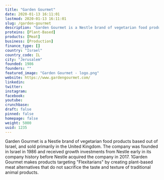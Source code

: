 ```yaml
---
title: "Garden Gourmet"
date: 2020-01-13 16:11:01
lastmod: 2020-01-13 16:11:01
slug: /garden-gourmet
description: "Garden Gourmet is a Nestle brand of vegetarian food products based out of Israel, and sold primarily in the United Kingdom. The company was founded in Israel in 1986 and received growth investments from Nestle early in its company history before Nestle acquired the company in 2017. 1Garden Gourmet makes products targeting \"Flexitarians\" by creating plant-based meat alternatives that do not sacrifice the taste and texture of traditional animal products."
proteins: [Plant-Based]
products: [Meat]
business: [Production]
finance_type: []
country: "Israel"
country_code: IL
city: "Jerusalem"
founded: 1986
founders: ""
featured_image: "Garden Gourmet - logo.png"
website: https://www.gardengourmet.com/
linkedin: 
twitter: 
instagram: 
facebook: 
youtube: 
crunchbase: 
draft: false
pinned: false
homepage: false
weight: 5000
uuid: 1235
---
```

Garden Gourmet is a Nestle brand of vegetarian food products based out of Israel, and sold primarily in the United Kingdom. The company was founded in Israel in 1986 and received growth investments from Nestle early in its company history before Nestle acquired the company in 2017. 1Garden Gourmet makes products targeting "Flexitarians" by creating plant-based meat alternatives that do not sacrifice the taste and texture of traditional animal products.
